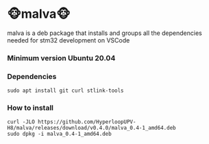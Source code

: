 # :monkey_face:malva:monkey_face:
malva is a deb package that installs and groups all the dependencies needed for stm32 development on VSCode

### Minimum version Ubuntu 20.04

### Dependencies
```
sudo apt install git curl stlink-tools
```
### How to install
```
curl -JLO https://github.com/HyperloopUPV-H8/malva/releases/download/v0.4.0/malva_0.4-1_amd64.deb
sudo dpkg -i malva_0.4-1_amd64.deb
```
